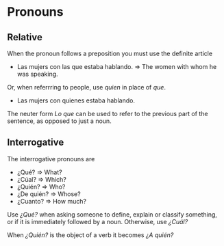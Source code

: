 Pronouns
========

Relative
--------

When the pronoun follows a preposition you must use the definite article

 - Las mujers con las que estaba hablando. => The women with whom he was speaking.

Or, when referrring to people, use _quien_ in place of _que_.
 - Las mujers con quienes estaba hablando.

The neuter form _Lo que_ can be used to refer to the previous part of the sentence, as opposed to just a noun.


Interrogative
-------------
The interrogative pronouns are

 - ¿Qué? => What?
 - ¿Cúal? => Which?
 - ¿Quién? => Who?
 - ¿De quién? => Whose?
 - ¿Cuanto? => How much?

Use _¿Qué?_ when asking someone to define, explain or classify something, or if it is immediately followed by a noun. Otherwise, use _¿Cuál?_

When _¿Quién?_ is the object of a verb it becomes _¿A quién?_
